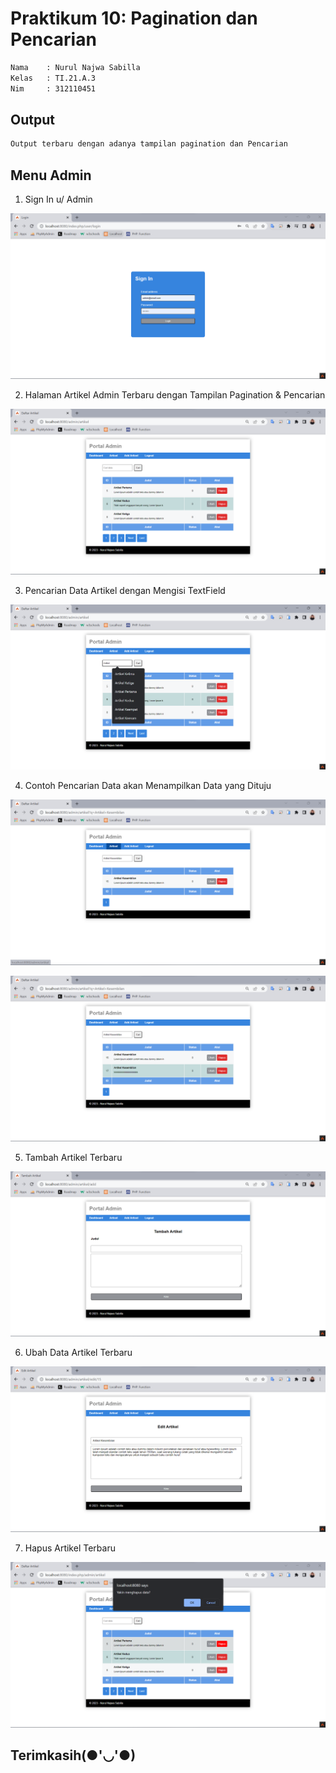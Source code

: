 # Praktikum 10: Pagination dan Pencarian

```bash
Nama    : Nurul Najwa Sabilla
Kelas   : TI.21.A.3
Nim     : 312110451
```

## Output

```bash
Output terbaru dengan adanya tampilan pagination dan Pencarian
```

## Menu Admin

1. Sign In u/ Admin

![sign in](images/sign-in.png)

2. Halaman Artikel Admin Terbaru dengan Tampilan Pagination & Pencarian

![portal admin](images/portal-admin-artikel-pagination.png)

3. Pencarian Data Artikel dengan Mengisi TextField

![cari data](images/cari-data.png)

4. Contoh Pencarian Data akan Menampilkan Data yang Dituju

![Artiekl 9](images/Artikel-ke9.png)

![Artikel 9](images/Artikel-ke9-ditambah.png)

5. Tambah Artikel Terbaru

![add artikel](images/add-artikel-terbaru.png)

6. Ubah Data Artikel Terbaru

![ubah data](images/ubah-data.png)

7. Hapus Artikel Terbaru

![hapus data](images/hapus-data-terbaru.png)


## Terimkasih(●'◡'●)